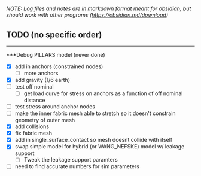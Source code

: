 ###### NOTE: Log files and notes are in markdown format meant for obsidian, but should work with other programs (https://obsidian.md/download)

## TODO (no specific order)
---
***Debug PILLARS model (never done)
- [x] add in anchors (constrained nodes)
	- [ ] more anchors
- [x] add gravity (1/6 earth)
- [ ] test off nominal
	- [ ] get load curve for stress on anchors as a function of off nominal distance
- [ ] test stress around anchor nodes
- [ ] make the inner fabric mesh able to stretch so it doesn't constrain geometry of outer mesh
- [x] add collisions
- [x] fix fabric mesh
- [x] add in single_surface_contact so mesh doesnt collide with itself
- [x] swap simple model for hybrid (or WANG_NEFSKE) model w/ leakage support
	- [ ] Tweak the leakage support paramters
- [ ] need to find accurate numbers for sim parameters